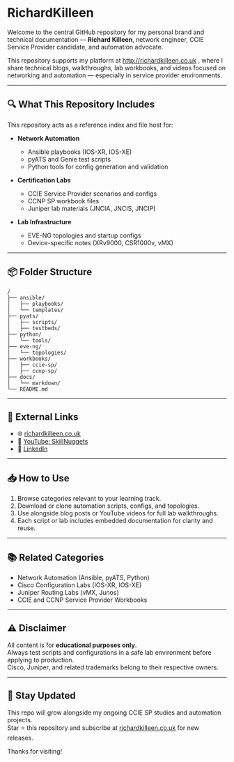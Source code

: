 # RichardKilleen

Welcome to the central GitHub repository for my personal brand and technical documentation — **Richard Killeen**, network engineer, CCIE Service Provider candidate, and automation advocate.

This repository supports my platform at http://richardkilleen.co.uk , where I share technical blogs, walkthroughs, lab workbooks, and videos focused on networking and automation — especially in service provider environments.

---

## 🔍 What This Repository Includes

This repository acts as a reference index and file host for:

- **Network Automation**
  - Ansible playbooks (IOS-XR, IOS-XE)
  - pyATS and Genie test scripts
  - Python tools for config generation and validation

- **Certification Labs**
  - CCIE Service Provider scenarios and configs
  - CCNP SP workbook files
  - Juniper lab materials (JNCIA, JNCIS, JNCIP)

- **Lab Infrastructure**
  - EVE-NG topologies and startup configs
  - Device-specific notes (XRv9000, CSR1000v, vMX)

---

## 📦 Folder Structure

```
/
├── ansible/
│   ├── playbooks/
│   └── templates/
├── pyats/
│   ├── scripts/
│   ├── testbeds/
├── python/
│   └── tools/
├── eve-ng/
│   └── topologies/
├── workbooks/
│   ├── ccie-sp/
│   ├── ccnp-sp/
├── docs/
│   └── markdown/
└── README.md
```

---

## 🔗 External Links

- 🌐 [richardkilleen.co.uk](https://richardkilleen.co.uk)
- 🎥 [YouTube: SkillNuggets](https://www.youtube.com/@SkillNuggets)
- 💼 [LinkedIn](https://www.linkedin.com/in/richardkilleen)


---

## 📥 How to Use

1. Browse categories relevant to your learning track.
2. Download or clone automation scripts, configs, and topologies.
3. Use alongside blog posts or YouTube videos for full lab walkthroughs.
4. Each script or lab includes embedded documentation for clarity and reuse.

---

## 📚 Related Categories

- Network Automation (Ansible, pyATS, Python)
- Cisco Configuration Labs (IOS-XR, IOS-XE)
- Juniper Routing Labs (vMX, Junos)
- CCIE and CCNP Service Provider Workbooks

---

## ⚠️ Disclaimer

All content is for **educational purposes only**.  
Always test scripts and configurations in a safe lab environment before applying to production.  
Cisco, Juniper, and related trademarks belong to their respective owners.

---

## 📣 Stay Updated

This repo will grow alongside my ongoing CCIE SP studies and automation projects.  
Star ⭐ this repository and subscribe at [richardkilleen.co.uk](https://richardkilleen.co.uk) for new releases.

Thanks for visiting!
